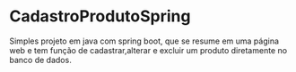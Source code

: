 # CadastroProdutoSpring
Simples projeto em java com spring boot, que se resume em uma página web e tem função de cadastrar,alterar e excluir um produto diretamente no banco de dados.
